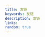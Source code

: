 ```yaml
---
title: 友链
keywords: 友链
description: 友链
links: 
random: true
---
```


<YunLinks :links="frontmatter.links" :random="frontmatter.random" />

